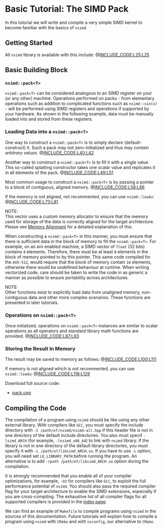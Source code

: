 <!--

Copyright (c) 2019 Agenium Scale

Permission is hereby granted, free of charge, to any person obtaining a copy
of this software and associated documentation files (the "Software"), to deal
in the Software without restriction, including without limitation the rights
to use, copy, modify, merge, publish, distribute, sublicense, and/or sell
copies of the Software, and to permit persons to whom the Software is
furnished to do so, subject to the following conditions:

The above copyright notice and this permission notice shall be included in all
copies or substantial portions of the Software.

THE SOFTWARE IS PROVIDED "AS IS", WITHOUT WARRANTY OF ANY KIND, EXPRESS OR
IMPLIED, INCLUDING BUT NOT LIMITED TO THE WARRANTIES OF MERCHANTABILITY,
FITNESS FOR A PARTICULAR PURPOSE AND NONINFRINGEMENT. IN NO EVENT SHALL THE
AUTHORS OR COPYRIGHT HOLDERS BE LIABLE FOR ANY CLAIM, DAMAGES OR OTHER
LIABILITY, WHETHER IN AN ACTION OF CONTRACT, TORT OR OTHERWISE, ARISING FROM,
OUT OF OR IN CONNECTION WITH THE SOFTWARE OR THE USE OR OTHER DEALINGS IN THE
SOFTWARE.

-->

# Basic Tutorial: The SIMD Pack

In this tutorial we will write and compile a very simple SIMD kernel to become
familiar with the basics of `nsimd`.


## Getting Started

All `nsimd` library is available with this include:
@[INCLUDE_CODE:L25:L25](../src/pack.cpp)



## Basic Building Block

### `nsimd::pack<T>`

`nsimd::pack<T>` can be considered analogous to an SIMD register on your (or any
other) machine. Operations performed on packs - from elementary operations such
as addition to complicated functions such as `nsimd::sin(x)` - will be performed
using SIMD registers and operations if supported by your hardware. As shown in
the following example, data must be manually loaded into and stored from these
registers.

### Loading Data into a `nsimd::pack<T>`

One way to construct a `nsimd::pack<T>` is to simply declare (default-construct)
it. Such a pack may *not* zero-initialized and thus may *contain arbitrary
values*.
@[INCLUDE_CODE:L40:L42](../src/pack.cpp)

Another way to construct a `nsimd::pack<T>` is to fill it with a single value.
This so-called splatting constructor takes one scalar value and replicates it in
all elements of the pack.
@[INCLUDE_CODE:L49:L51](../src/pack.cpp)

Most common usage to construct a `nsimd::pack<T>` is by passing a pointer to a
block of contiguous, aligned memory.
@[INCLUDE_CODE:L58:L66](../src/pack.cpp)

If the memory is not aligned, not recommented, you can use `nsimd::loadu`:
@[INCLUDE_CODE:L73:L81](../src/pack.cpp)

NOTE:  
This vector uses a custom memory allocator to ensure that the memory used for
storage of the data is correctly aligned for the target architecture. Please see
[Memory Alignment](tutorials_basic_memory_alignment.md) for a detailed
explanation of this. 

When constructing a `nsimd::pack<T>` in this manner, you must ensure that there
is sufficient data in the block of memory to fill the `nsimd::pack<T>`. For
example, on an `AVX` enabled machine, a SIMD vector of `float` (32 bits)
contains `8` elements. Therefore, there must be at least `8` elements in the 
block of memory pointed to by this pointer. This same code compiled for the
`AVX-512`, would require that the block of memory contain `16` elements,
otherwise there would be undefined behaviour at runtime. When writing vectorized
code, care should be taken to write the code in as generic a manner as possible
to ensure portability across architectures.

NOTE:  
Other functions exist to explicitly load data from unaligned memory,
non-contiguous data and other more complex scenarios. These functions are
presented in later tutorials.

### Operations on `nsimd::pack<T>`

Once initialized, operations on `nsimd::pack<T>` instances are similar to scalar
operations as all operators and standard library math functions are provided.
@[INCLUDE_CODE:L87:L93](../src/pack.cpp)

### Storing the Result In Memory

The result may be saved to memory as follows:
@[INCLUDE_CODE:L100:L111](../src/pack.cpp)

If memory is not aligned which is not recommented, you can use `nsimd::loadu`:
@[INCLUDE_CODE:L118:L129](../src/pack.cpp)

Download full source code:
- [pack.cpp](../src/pack.cpp)


## Compiling the Code

The compilation of a program using `nsimd` should be like using any other
external library. With compilers like `GCC`, you must specify the include
directory with `-I /path/of/nsimd/nsimd-all.hpp` if this header file is not in
one directory of the default include directories. You also must specif
`-lsimd_ARCH` (for example, `-lnsimd_x86_64`) to link with `nsimd` library. If
the library is not in one directory of the default library directories, you must
specify it with `-L /path/of/libsimd_ARCH.so`. If you have to use `-L` option,
you will need set `LD_LIBRARY_PATH` before running the program. An alternative
is to add `-rpath /path/of/libsimd_ARCH.so` option during the compilation.

It is strongly recommended that you enable all of your compiler optimizations,
for example, `-O3` for compilers like `GCC`, to exploit the full performance
potential of `nsimd`. You should also pass the required compiler flag for your
target architecture to enable the SIMD extensions, especially if you are
cross-compiling. The exhaustive list of all compiler flags for all supported
compilers is provided in the [index page](index.html).

We can find an example of `Makefile` to compile programs using `nsimd` in the
sources of this documentation. Future tutorials will explain how to compile a
program using `nsimd` with `CMake` and with `nsconfig`, our alternative to
`CMake`.
